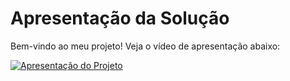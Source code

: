 # Apresentação da Solução



Bem-vindo ao meu projeto! Veja o vídeo de apresentação abaixo:

[![Apresentação do Projeto](https://img.youtube.com/vi/bzxuVojI5lU/maxresdefault.jpg)](https://www.youtube.com/watch?v=bzxuVojI5lU)

